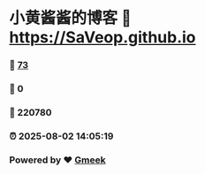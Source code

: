 # 小黄酱酱的博客 :link: https://SaVeop.github.io 
### :page_facing_up: [73](https://SaVeop.github.io/tag.html) 
### :speech_balloon: 0 
### :hibiscus: 220780 
### :alarm_clock: 2025-08-02 14:05:19 
### Powered by :heart: [Gmeek](https://github.com/Meekdai/Gmeek)

